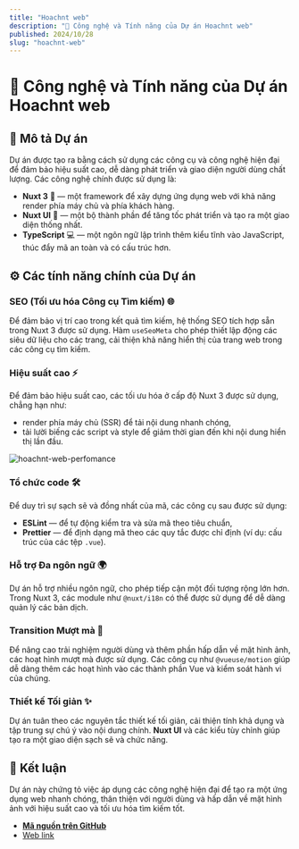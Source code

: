 ```yaml
---
title: "Hoachnt web"
description: "🌟 Công nghệ và Tính năng của Dự án Hoachnt web"
published: 2024/10/28
slug: "hoachnt-web"
---
```


# 🌟 Công nghệ và Tính năng của Dự án Hoachnt web

## 📜 Mô tả Dự án

Dự án được tạo ra bằng cách sử dụng các công cụ và công nghệ hiện đại để đảm bảo hiệu suất cao, dễ dàng phát triển và giao diện người dùng chất lượng. Các công nghệ chính được sử dụng là:

-   **Nuxt 3** 🚀 — một framework để xây dựng ứng dụng web với khả năng render phía máy chủ và phía khách hàng.
-   **Nuxt UI** 🎨 — một bộ thành phần để tăng tốc phát triển và tạo ra một giao diện thống nhất.
-   **TypeScript** 💻 — một ngôn ngữ lập trình thêm kiểu tĩnh vào JavaScript, thúc đẩy mã an toàn và có cấu trúc hơn.

## ⚙️ Các tính năng chính của Dự án

### SEO (Tối ưu hóa Công cụ Tìm kiếm) 🌐

Để đảm bảo vị trí cao trong kết quả tìm kiếm, hệ thống SEO tích hợp sẵn trong Nuxt 3 được sử dụng. Hàm `useSeoMeta` cho phép thiết lập động các siêu dữ liệu cho các trang, cải thiện khả năng hiển thị của trang web trong các công cụ tìm kiếm.

### Hiệu suất cao ⚡

Để đảm bảo hiệu suất cao, các tối ưu hóa ở cấp độ Nuxt 3 được sử dụng, chẳng hạn như:

-   render phía máy chủ (SSR) để tải nội dung nhanh chóng,
-   tải lười biếng các script và style để giảm thời gian đến khi nội dung hiển thị lần đầu.

![hoachnt-web-perfomance](/articles/hoachnt-web.png)

### Tổ chức code 🛠️

Để duy trì sự sạch sẽ và đồng nhất của mã, các công cụ sau được sử dụng:

-   **ESLint** — để tự động kiểm tra và sửa mã theo tiêu chuẩn,
-   **Prettier** — để định dạng mã theo các quy tắc được chỉ định (ví dụ: cấu trúc của các tệp `.vue`).

### Hỗ trợ Đa ngôn ngữ 🌍

Dự án hỗ trợ nhiều ngôn ngữ, cho phép tiếp cận một đối tượng rộng lớn hơn. Trong Nuxt 3, các module như `@nuxt/i18n` có thể được sử dụng để dễ dàng quản lý các bản dịch.

### Transition Mượt mà 🎉

Để nâng cao trải nghiệm người dùng và thêm phần hấp dẫn về mặt hình ảnh, các hoạt hình mượt mà được sử dụng. Các công cụ như `@vueuse/motion` giúp dễ dàng thêm các hoạt hình vào các thành phần Vue và kiểm soát hành vi của chúng.

### Thiết kế Tối giản ✨

Dự án tuân theo các nguyên tắc thiết kế tối giản, cải thiện tính khả dụng và tập trung sự chú ý vào nội dung chính. **Nuxt UI** và các kiểu tùy chỉnh giúp tạo ra một giao diện sạch sẽ và chức năng.

## 🏁 Kết luận

Dự án này chứng tỏ việc áp dụng các công nghệ hiện đại để tạo ra một ứng dụng web nhanh chóng, thân thiện với người dùng và hấp dẫn về mặt hình ảnh với hiệu suất cao và tối ưu hóa tìm kiếm tốt.

- [**Mã nguồn trên GitHub**](https://github.com/hoachnt/hoachnt-web)
- [Web link](https://www.hoachnt.com)
